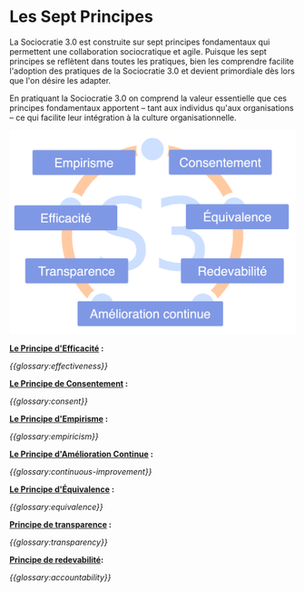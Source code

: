 # Les Sept Principes

La Sociocratie 3.0 est construite sur sept principes fondamentaux qui permettent une collaboration sociocratique et agile. Puisque les sept principes se reflètent dans toutes les pratiques, bien les comprendre facilite l'adoption des pratiques de la Sociocratie 3.0 et devient primordiale dès lors que l'on désire les adapter.

En pratiquant la Sociocratie 3.0 on comprend la valeur essentielle que ces principes fondamentaux apportent – tant aux individus qu'aux organisations – ce qui facilite leur intégration à la culture organisationnelle.

![Les Sept Principes](img/framework/s3-principles-plain.png)

**[Le Principe d'Efficacité](section:principle-effectiveness) :**

*{{glossary:effectiveness}}*

**[Le Principe de Consentement](section:principle-consent) :**

*{{glossary:consent}}*

**[Le Principe d'Empirisme](section:principle-empiricism) :**

*{{glossary:empiricism}}*

**[Le Principe d'Amélioration Continue](section:principle-continuous-improvement) :**

*{{glossary:continuous-improvement}}*

**[Le Principe d'Équivalence](section:principle-equivalence) :**

*{{glossary:equivalence}}*

**[Principe de transparence](section:principle-transparency) :**

*{{glossary:transparency}}*

**[Principe de redevabilité](section:principle-accountability):**

*{{glossary:accountability}}*